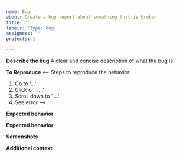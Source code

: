 ```yaml
---
name: Bug
about: Create a bug report about something that is broken
title: ''
labels: 'Type: bug'
assignees: ''
projects: 1

---
```


**Describe the bug**
A clear and concise description of what the bug is.

**To Reproduce**
<--
Steps to reproduce the behavior:
1. Go to '...'
2. Click on '....'
3. Scroll down to '....'
4. See error
-->

**Expected behavior**
<!-- A clear and concise description of what you expected to happen. -->

**Expected behavior**
<!--What actually happsen -->

**Screenshots**
<!-- If applicable, add screenshots to help explain your problem. -->

**Additional context**
<!-- Add any other context about the problem here. -->
